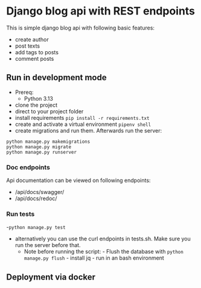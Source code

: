 # Django blog api with REST endpoints

This is simple django blog api with following basic features:
- create author
- post texts
- add tags to posts
- comment posts

## Run in development mode
- Prereq:
    - Python 3.13
- clone the project
- direct to your project folder
- install requirements
`pip install -r requirements.txt`
- create and activate a virtual environment
`pipenv shell`
- create migrations and run them. Afterwards run the server:
```
python manage.py makemigrations
python manage.py migrate
python manage.py runserver
```

### Doc endpoints
Api documentation can be viewed on following endpoints:
- /api/docs/swagger/
- /api/docs/redoc/

### Run tests
-`python manage.py test`
- alternatively you can use the curl endpoints in tests.sh. Make sure you run the server before that.
    - Note before running the script:
          - Flush the database with `python manage.py flush`
          - install jq
          - run in an bash environment 
  



## Deployment via docker


